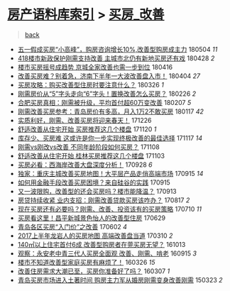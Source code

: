[房产语料库索引](../../README.md)  > [买房_改善](买房_改善.md)
====
> [back](../README.md)

- [五一假成买房“小高峰”，购房咨询增长10%,改善型购房成主力](http://jkwz.applinzi.com/ittc/7099198929667359760.html#%E4%BA%94%E4%B8%80%E5%81%87%E6%88%90%E4%B9%B0%E6%88%BF%E2%80%9C%E5%B0%8F%E9%AB%98%E5%B3%B0%E2%80%9D%EF%BC%8C%E8%B4%AD%E6%88%BF%E5%92%A8%E8%AF%A2%E5%A2%9E%E9%95%BF10%25%2C%E6%94%B9%E5%96%84%E5%9E%8B%E8%B4%AD%E6%88%BF%E6%88%90%E4%B8%BB%E5%8A%9B) 180504 *11* 
- [418楼市新政保护刚需支持改善 主城市北仍有新地买房还有戏](http://jkwz.applinzi.com/ittc/7097064770236843015.html#418%E6%A5%BC%E5%B8%82%E6%96%B0%E6%94%BF%E4%BF%9D%E6%8A%A4%E5%88%9A%E9%9C%80%E6%94%AF%E6%8C%81%E6%94%B9%E5%96%84+%E4%B8%BB%E5%9F%8E%E5%B8%82%E5%8C%97%E4%BB%8D%E6%9C%89%E6%96%B0%E5%9C%B0%E4%B9%B0%E6%88%BF%E8%BF%98%E6%9C%89%E6%88%8F) 180428 *2* 
- [楼市买房摇号成趋势 京城全家改善也需一步到位](http://jkwz.applinzi.com/ittc/7092619810376778769.html#%E6%A5%BC%E5%B8%82%E4%B9%B0%E6%88%BF%E6%91%87%E5%8F%B7%E6%88%90%E8%B6%8B%E5%8A%BF+%E4%BA%AC%E5%9F%8E%E5%85%A8%E5%AE%B6%E6%94%B9%E5%96%84%E4%B9%9F%E9%9C%80%E4%B8%80%E6%AD%A5%E5%88%B0%E4%BD%8D) 180416  
- [改善买房难？别着急，济南下半年一大波改善盘入市！](http://jkwz.applinzi.com/ittc/7088148783219344395.html#%E6%94%B9%E5%96%84%E4%B9%B0%E6%88%BF%E9%9A%BE%EF%BC%9F%E5%88%AB%E7%9D%80%E6%80%A5%EF%BC%8C%E6%B5%8E%E5%8D%97%E4%B8%8B%E5%8D%8A%E5%B9%B4%E4%B8%80%E5%A4%A7%E6%B3%A2%E6%94%B9%E5%96%84%E7%9B%98%E5%85%A5%E5%B8%82%EF%BC%81) 180404 *27* 
- [买房攻略：购买改善型住房时要注意什么？](http://jkwz.applinzi.com/ittc/7084726057125282822.html#%E4%B9%B0%E6%88%BF%E6%94%BB%E7%95%A5%EF%BC%9A%E8%B4%AD%E4%B9%B0%E6%94%B9%E5%96%84%E5%9E%8B%E4%BD%8F%E6%88%BF%E6%97%B6%E8%A6%81%E6%B3%A8%E6%84%8F%E4%BB%80%E4%B9%88%EF%BC%9F) 180326 *1* 
- [刚需房价从“5”字头走向“6”字头！置换改善怎么买房？](http://jkwz.applinzi.com/ittc/7074309005772325899.html#%E5%88%9A%E9%9C%80%E6%88%BF%E4%BB%B7%E4%BB%8E%E2%80%9C5%E2%80%9D%E5%AD%97%E5%A4%B4%E8%B5%B0%E5%90%91%E2%80%9C6%E2%80%9D%E5%AD%97%E5%A4%B4%EF%BC%81%E7%BD%AE%E6%8D%A2%E6%94%B9%E5%96%84%E6%80%8E%E4%B9%88%E4%B9%B0%E6%88%BF%EF%BC%9F) 180226 *2* 
- [合肥买房真相：刚需被升级，平均首付超60万变改善](http://jkwz.applinzi.com/ittc/7067271816660124682.html#%E5%90%88%E8%82%A5%E4%B9%B0%E6%88%BF%E7%9C%9F%E7%9B%B8%EF%BC%9A%E5%88%9A%E9%9C%80%E8%A2%AB%E5%8D%87%E7%BA%A7%EF%BC%8C%E5%B9%B3%E5%9D%87%E9%A6%96%E4%BB%98%E8%B6%8560%E4%B8%87%E5%8F%98%E6%94%B9%E5%96%84) 180207 *5* 
- [刚需改善买房参考：青岛房价有多高，月入1万2不敢买房](http://jkwz.applinzi.com/ittc/7059515030154773511.html#%E5%88%9A%E9%9C%80%E6%94%B9%E5%96%84%E4%B9%B0%E6%88%BF%E5%8F%82%E8%80%83%EF%BC%9A%E9%9D%92%E5%B2%9B%E6%88%BF%E4%BB%B7%E6%9C%89%E5%A4%9A%E9%AB%98%EF%BC%8C%E6%9C%88%E5%85%A51%E4%B8%872%E4%B8%8D%E6%95%A2%E4%B9%B0%E6%88%BF) 180117 *42* 
- [实质利好，刚需、改善买房将迎来春天！](http://jkwz.applinzi.com/ittc/7051354922551870480.html#%E5%AE%9E%E8%B4%A8%E5%88%A9%E5%A5%BD%EF%BC%8C%E5%88%9A%E9%9C%80%E3%80%81%E6%94%B9%E5%96%84%E4%B9%B0%E6%88%BF%E5%B0%86%E8%BF%8E%E6%9D%A5%E6%98%A5%E5%A4%A9%EF%BC%81) 171226  
- [舒适改善从住宅开始 买房推荐这几个楼盘](http://jkwz.applinzi.com/ittc/7038024977083794448.html#%E8%88%92%E9%80%82%E6%94%B9%E5%96%84%E4%BB%8E%E4%BD%8F%E5%AE%85%E5%BC%80%E5%A7%8B+%E4%B9%B0%E6%88%BF%E6%8E%A8%E8%8D%90%E8%BF%99%E5%87%A0%E4%B8%AA%E6%A5%BC%E7%9B%98) 171120 *1* 
- [库存少、买房难 这或许是你一步实现终极改善的最佳选择](http://jkwz.applinzi.com/ittc/7036906588223308816.html#%E5%BA%93%E5%AD%98%E5%B0%91%E3%80%81%E4%B9%B0%E6%88%BF%E9%9A%BE+%E8%BF%99%E6%88%96%E8%AE%B8%E6%98%AF%E4%BD%A0%E4%B8%80%E6%AD%A5%E5%AE%9E%E7%8E%B0%E7%BB%88%E6%9E%81%E6%94%B9%E5%96%84%E7%9A%84%E6%9C%80%E4%BD%B3%E9%80%89%E6%8B%A9) 171117 *14* 
- [刚需vs刚改vs改善 不同年龄阶段如何买房？](http://jkwz.applinzi.com/ittc/7033354351370830865.html#%E5%88%9A%E9%9C%80vs%E5%88%9A%E6%94%B9vs%E6%94%B9%E5%96%84+%E4%B8%8D%E5%90%8C%E5%B9%B4%E9%BE%84%E9%98%B6%E6%AE%B5%E5%A6%82%E4%BD%95%E4%B9%B0%E6%88%BF%EF%BC%9F) 171108  
- [舒适改善从住宅开始 桂林买房推荐这几个楼盘](http://jkwz.applinzi.com/ittc/7031671252937344017.html#%E8%88%92%E9%80%82%E6%94%B9%E5%96%84%E4%BB%8E%E4%BD%8F%E5%AE%85%E5%BC%80%E5%A7%8B+%E6%A1%82%E6%9E%97%E4%B9%B0%E6%88%BF%E6%8E%A8%E8%8D%90%E8%BF%99%E5%87%A0%E4%B8%AA%E6%A5%BC%E7%9B%98) 171103  
- [买房必看：西海岸改善大盘深度分析！](http://jkwz.applinzi.com/ittc/7018396067526345744.html#%E4%B9%B0%E6%88%BF%E5%BF%85%E7%9C%8B%EF%BC%9A%E8%A5%BF%E6%B5%B7%E5%B2%B8%E6%94%B9%E5%96%84%E5%A4%A7%E7%9B%98%E6%B7%B1%E5%BA%A6%E5%88%86%E6%9E%90%EF%BC%81) 170928 *6* 
- [独家：重庆主城改善买房地图！大平层产品走俏高端市场](http://jkwz.applinzi.com/ittc/7013602370599257104.html#%E7%8B%AC%E5%AE%B6%EF%BC%9A%E9%87%8D%E5%BA%86%E4%B8%BB%E5%9F%8E%E6%94%B9%E5%96%84%E4%B9%B0%E6%88%BF%E5%9C%B0%E5%9B%BE%EF%BC%81%E5%A4%A7%E5%B9%B3%E5%B1%82%E4%BA%A7%E5%93%81%E8%B5%B0%E4%BF%8F%E9%AB%98%E7%AB%AF%E5%B8%82%E5%9C%BA) 170915 *14* 
- [如何用金融手段改善买房困境？来自硅谷的实践](http://jkwz.applinzi.com/ittc/7013490889559917584.html#%E5%A6%82%E4%BD%95%E7%94%A8%E9%87%91%E8%9E%8D%E6%89%8B%E6%AE%B5%E6%94%B9%E5%96%84%E4%B9%B0%E6%88%BF%E5%9B%B0%E5%A2%83%EF%BC%9F%E6%9D%A5%E8%87%AA%E7%A1%85%E8%B0%B7%E7%9A%84%E5%AE%9E%E8%B7%B5) 170915  
- [又一波限购，改善型的还会买房吗？楼市能降温？](http://jkwz.applinzi.com/ittc/7012836462096286737.html#%E5%8F%88%E4%B8%80%E6%B3%A2%E9%99%90%E8%B4%AD%EF%BC%8C%E6%94%B9%E5%96%84%E5%9E%8B%E7%9A%84%E8%BF%98%E4%BC%9A%E4%B9%B0%E6%88%BF%E5%90%97%EF%BC%9F%E6%A5%BC%E5%B8%82%E8%83%BD%E9%99%8D%E6%B8%A9%EF%BC%9F) 170913  
- [房贷持续收紧 业内支招：刚需改善贷款买房该咋办？](http://jkwz.applinzi.com/ittc/7002718482393990161.html#%E6%88%BF%E8%B4%B7%E6%8C%81%E7%BB%AD%E6%94%B6%E7%B4%A7+%E4%B8%9A%E5%86%85%E6%94%AF%E6%8B%9B%EF%BC%9A%E5%88%9A%E9%9C%80%E6%94%B9%E5%96%84%E8%B4%B7%E6%AC%BE%E4%B9%B0%E6%88%BF%E8%AF%A5%E5%92%8B%E5%8A%9E%EF%BC%9F) 170817 *2* 
- [现在买房还有必要吗？刚需、改善、投资该有的买房策略](http://jkwz.applinzi.com/ittc/6988603236041638928.html#%E7%8E%B0%E5%9C%A8%E4%B9%B0%E6%88%BF%E8%BF%98%E6%9C%89%E5%BF%85%E8%A6%81%E5%90%97%EF%BC%9F%E5%88%9A%E9%9C%80%E3%80%81%E6%94%B9%E5%96%84%E3%80%81%E6%8A%95%E8%B5%84%E8%AF%A5%E6%9C%89%E7%9A%84%E4%B9%B0%E6%88%BF%E7%AD%96%E7%95%A5) 170710 *11* 
- [买房看这里！昌平新城景色怡人的改善型住房](http://jkwz.applinzi.com/ittc/6984649269909652484.html#%E4%B9%B0%E6%88%BF%E7%9C%8B%E8%BF%99%E9%87%8C%EF%BC%81%E6%98%8C%E5%B9%B3%E6%96%B0%E5%9F%8E%E6%99%AF%E8%89%B2%E6%80%A1%E4%BA%BA%E7%9A%84%E6%94%B9%E5%96%84%E5%9E%8B%E4%BD%8F%E6%88%BF) 170629  
- [青岛各区买房“入门价”之改善](http://jkwz.applinzi.com/ittc/6974576562996249604.html#%E9%9D%92%E5%B2%9B%E5%90%84%E5%8C%BA%E4%B9%B0%E6%88%BF%E2%80%9C%E5%85%A5%E9%97%A8%E4%BB%B7%E2%80%9D%E4%B9%8B%E6%94%B9%E5%96%84) 170602 *4* 
- [2017上半年龙岩人的买房地图 高端改善盘当道](http://jkwz.applinzi.com/ittc/6943355599369798660.html#2017%E4%B8%8A%E5%8D%8A%E5%B9%B4%E9%BE%99%E5%B2%A9%E4%BA%BA%E7%9A%84%E4%B9%B0%E6%88%BF%E5%9C%B0%E5%9B%BE+%E9%AB%98%E7%AB%AF%E6%94%B9%E5%96%84%E7%9B%98%E5%BD%93%E9%81%93) 170310 *2* 
- [140㎡以上住宅首付6成 改善型购房者在莞买房无望？](http://jkwz.applinzi.com/ittc/6888139257675252741.html#140%E3%8E%A1%E4%BB%A5%E4%B8%8A%E4%BD%8F%E5%AE%85%E9%A6%96%E4%BB%986%E6%88%90+%E6%94%B9%E5%96%84%E5%9E%8B%E8%B4%AD%E6%88%BF%E8%80%85%E5%9C%A8%E8%8E%9E%E4%B9%B0%E6%88%BF%E6%97%A0%E6%9C%9B%EF%BC%9F) 161013  
- [观察：永安老中青三代人买房全面观 改善、刚需、啃老](http://jkwz.applinzi.com/ittc/6878134400587400197.html#%E8%A7%82%E5%AF%9F%EF%BC%9A%E6%B0%B8%E5%AE%89%E8%80%81%E4%B8%AD%E9%9D%92%E4%B8%89%E4%BB%A3%E4%BA%BA%E4%B9%B0%E6%88%BF%E5%85%A8%E9%9D%A2%E8%A7%82+%E6%94%B9%E5%96%84%E3%80%81%E5%88%9A%E9%9C%80%E3%80%81%E5%95%83%E8%80%81) 160915 *3* 
- [楼市不知道改善型家庭买房有麻烦了！](http://jkwz.applinzi.com/ittc/6813967713630159877.html#%E6%A5%BC%E5%B8%82%E4%B8%8D%E7%9F%A5%E9%81%93%E6%94%B9%E5%96%84%E5%9E%8B%E5%AE%B6%E5%BA%AD%E4%B9%B0%E6%88%BF%E6%9C%89%E9%BA%BB%E7%83%A6%E4%BA%86%EF%BC%81) 160326 *15* 
- [改善住房需求大潮已至，买房你准备好了吗？](http://jkwz.applinzi.com/ittc/6806843751578207236.html#%E6%94%B9%E5%96%84%E4%BD%8F%E6%88%BF%E9%9C%80%E6%B1%82%E5%A4%A7%E6%BD%AE%E5%B7%B2%E8%87%B3%EF%BC%8C%E4%B9%B0%E6%88%BF%E4%BD%A0%E5%87%86%E5%A4%87%E5%A5%BD%E4%BA%86%E5%90%97%EF%BC%9F) 160307 *1* 
- [青岛买房市场进入土著时间 购房主力军从婚房刚需变身改善刚需](http://jkwz.applinzi.com/ittc/547650611397115432.html#%E9%9D%92%E5%B2%9B%E4%B9%B0%E6%88%BF%E5%B8%82%E5%9C%BA%E8%BF%9B%E5%85%A5%E5%9C%9F%E8%91%97%E6%97%B6%E9%97%B4+%E8%B4%AD%E6%88%BF%E4%B8%BB%E5%8A%9B%E5%86%9B%E4%BB%8E%E5%A9%9A%E6%88%BF%E5%88%9A%E9%9C%80%E5%8F%98%E8%BA%AB%E6%94%B9%E5%96%84%E5%88%9A%E9%9C%80) 150323 *2* 
